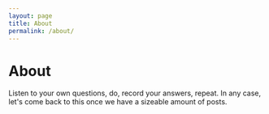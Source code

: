 ```yaml
---
layout: page
title: About
permalink: /about/
---
```

# About

Listen to your own questions, do, record your answers, repeat. In any case, let's come back to this once we have a sizeable amount of posts.